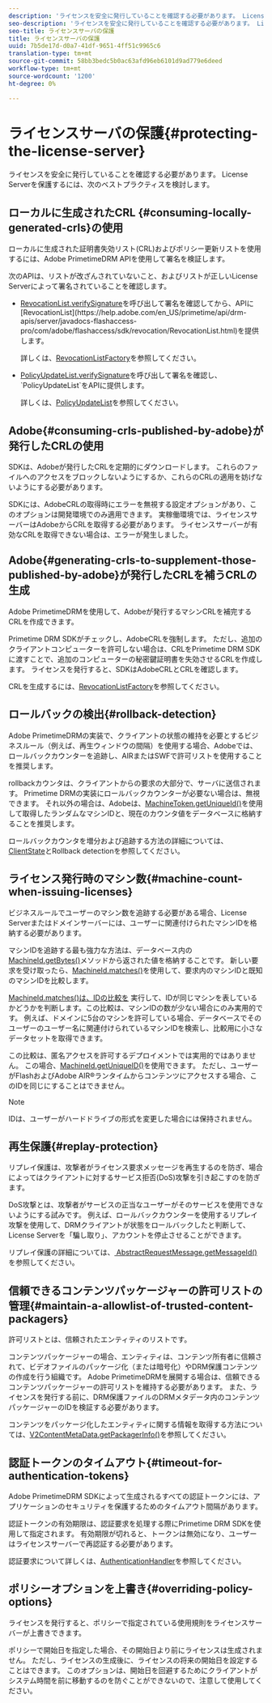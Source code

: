 ```yaml
---
description: 'ライセンスを安全に発行していることを確認する必要があります。 License Serverを保護するには、以下のベストプラクティスを検討します。 '
seo-description: 'ライセンスを安全に発行していることを確認する必要があります。 License Serverを保護するには、以下のベストプラクティスを検討します。 '
seo-title: ライセンスサーバの保護
title: ライセンスサーバの保護
uuid: 7b5de17d-d0a7-41df-9651-4ff51c9965c6
translation-type: tm+mt
source-git-commit: 58bb3bedc5b0ac63afd96eb6101d9ad779e6deed
workflow-type: tm+mt
source-wordcount: '1200'
ht-degree: 0%

---
```



# ライセンスサーバの保護{#protecting-the-license-server}

ライセンスを安全に発行していることを確認する必要があります。 License Serverを保護するには、次のベストプラクティスを検討します。

## ローカルに生成されたCRL {#consuming-locally-generated-crls}の使用

ローカルに生成された証明書失効リスト(CRL)およびポリシー更新リストを使用するには、Adobe PrimetimeDRM APIを使用して署名を検証します。

次のAPIは、リストが改ざんされていないこと、およびリストが正しいLicense Serverによって署名されていることを確認します。

* [RevocationList.verifySignature](https://help.adobe.com/en_US/primetime/api/drm-apis/server/javadocs-flashaccess-pro/com/adobe/flashaccess/sdk/revocation/RevocationList.html#verifySignature(java.security.cert.X509Certificate))を呼び出して署名を確認してから、APIに[RevocationList](https://help.adobe.com/en_US/primetime/api/drm-apis/server/javadocs-flashaccess-pro/com/adobe/flashaccess/sdk/revocation/RevocationList.html)を提供します。

   詳しくは、[RevocationListFactory](https://help.adobe.com/en_US/primetime/api/drm-apis/server/javadocs-flashaccess-pro/com/adobe/flashaccess/sdk/revocation/RevocationListFactory.html)を参照してください。

* [PolicyUpdateList.verifySignature](https://help.adobe.com/en_US/primetime/api/drm-apis/server/javadocs-flashaccess-pro/com/adobe/flashaccess/sdk/policyupdate/PolicyUpdateList.html#verifySignature(java.security.cert.X509Certificate))を呼び出して署名を確認し、`PolicyUpdateList`をAPIに提供します。

   詳しくは、[PolicyUpdateList](https://help.adobe.com/en_US/primetime/api/drm-apis/server/javadocs-flashaccess-pro/com/adobe/flashaccess/sdk/policyupdate/PolicyUpdateList.html)を参照してください。

## Adobe{#consuming-crls-published-by-adobe}が発行したCRLの使用

SDKは、Adobeが発行したCRLを定期的にダウンロードします。 これらのファイルへのアクセスをブロックしないようにするか、これらのCRLの適用を妨げないようにする必要があります。

SDKには、AdobeCRLの取得時にエラーを無視する設定オプションがあり、このオプションは開発環境でのみ適用できます。 実稼働環境では、ライセンスサーバーはAdobeからCRLを取得する必要があります。 ライセンスサーバーが有効なCRLを取得できない場合は、エラーが発生しました。

## Adobe{#generating-crls-to-supplement-those-published-by-adobe}が発行したCRLを補うCRLの生成

Adobe PrimetimeDRMを使用して、Adobeが発行するマシンCRLを補完するCRLを作成できます。

Primetime DRM SDKがチェックし、AdobeCRLを強制します。 ただし、追加のクライアントコンピューターを許可しない場合は、CRLをPrimetime DRM SDKに渡すことで、追加のコンピューターの秘密鍵証明書を失効させるCRLを作成します。 ライセンスを発行すると、SDKはAdobeCRLとCRLを確認します。

CRLを生成するには、[RevocationListFactory](https://help.adobe.com/en_US/primetime/api/drm-apis/server/javadocs-flashaccess-pro/com/adobe/flashaccess/sdk/revocation/RevocationListFactory.html)を参照してください。

## ロールバックの検出{#rollback-detection}

Adobe PrimetimeDRMの実装で、クライアントの状態の維持を必要とするビジネスルール（例えば、再生ウィンドウの間隔）を使用する場合、Adobeでは、ロールバックカウンターを追跡し、AIRまたはSWFで許可リストを使用することを推奨します。

rollbackカウンタは、クライアントからの要求の大部分で、サーバに送信されます。 Primetime DRMの実装にロールバックカウンターが必要ない場合は、無視できます。 それ以外の場合は、Adobeは、[MachineToken.getUniqueId()](https://help.adobe.com/en_US/primetime/api/drm-apis/server/javadocs-flashaccess-pro/com/adobe/flashaccess/sdk/cert/MachineId.html#getUniqueId())を使用して取得したランダムなマシンIDと、現在のカウンタ値をデータベースに格納することを推奨します。

ロールバックカウンタを増分および追跡する方法の詳細については、[ClientState](https://help.adobe.com/en_US/primetime/api/drm-apis/server/javadocs-flashaccess-pro/com/adobe/flashaccess/sdk/protocol/ClientState.html)とRollback detectionを参照してください。

## ライセンス発行時のマシン数{#machine-count-when-issuing-licenses}

ビジネスルールでユーザーのマシン数を追跡する必要がある場合、License Serverまたはドメインサーバーには、ユーザーに関連付けられたマシンIDを格納する必要があります。

マシンIDを追跡する最も強力な方法は、データベース内の[MachineId.getBytes()](https://help.adobe.com/en_US/primetime/api/drm-apis/server/javadocs-flashaccess-pro/com/adobe/flashaccess/sdk/cert/MachineId.html#getBytes())メソッドから返された値を格納することです。 新しい要求を受け取ったら、[MachineId.matches()](https://help.adobe.com/en_US/primetime/api/drm-apis/server/javadocs-flashaccess-pro/com/adobe/flashaccess/sdk/cert/MachineId.html#matches(com.adobe.flashaccess.sdk.cert.MachineId))を使用して、要求内のマシンIDと既知のマシンIDを比較します。

[MachineId.matches()は、IDの比較を](https://help.adobe.com/en_US/primetime/api/drm-apis/server/javadocs-flashaccess-pro/com/adobe/flashaccess/sdk/cert/MachineId.html#matches(com.adobe.flashaccess.sdk.cert.MachineId)) 実行して、IDが同じマシンを表しているかどうかを判断します。この比較は、マシンIDの数が少ない場合にのみ実用的です。 例えば、ドメインに5台のマシンを許可している場合、データベースでそのユーザーのユーザー名に関連付けられているマシンIDを検索し、比較用に小さなデータセットを取得できます。

この比較は、匿名アクセスを許可するデプロイメントでは実用的ではありません。 この場合、[MachineId.getUniqueID()](https://help.adobe.com/en_US/primetime/api/drm-apis/server/javadocs-flashaccess-pro/com/adobe/flashaccess/sdk/cert/MachineId.html#getUniqueId())を使用できます。 ただし、ユーザーがFlashおよびAdobe AIR®ランタイムからコンテンツにアクセスする場合、このIDを同じにすることはできません。

>[!NOTE]
>
>IDは、ユーザーがハードドライブの形式を変更した場合には保持されません。

## 再生保護{#replay-protection}

リプレイ保護は、攻撃者がライセンス要求メッセージを再生するのを防ぎ、場合によってはクライアントに対するサービス拒否(DoS)攻撃を引き起こすのを防ぎます。

DoS攻撃とは、攻撃者がサービスの正当なユーザーがそのサービスを使用できないようにする試みです。 例えば、ロールバックカウンターを使用するリプレイ攻撃を使用して、DRMクライアントが状態をロールバックしたと判断して、License Serverを「騙し取り」、アカウントを停止させることができます。

リプレイ保護の詳細については、[ AbstractRequestMessage.getMessageId()](https://help.adobe.com/en_US/primetime/api/drm-apis/server/javadocs-flashaccess-pro/com/adobe/flashaccess/sdk/protocol/AbstractRequestMessage.html#getMessageId())を参照してください。

## 信頼できるコンテンツパッケージャーの許可リストの管理{#maintain-a-allowlist-of-trusted-content-packagers}

許可リストとは、信頼されたエンティティのリストです。

コンテンツパッケージャーの場合、エンティティは、コンテンツ所有者に信頼されて、ビデオファイルのパッケージ化（または暗号化）やDRM保護コンテンツの作成を行う組織です。 Adobe PrimetimeDRMを展開する場合は、信頼できるコンテンツパッケージャーの許可リストを維持する必要があります。 また、ライセンスを発行する前に、DRM保護ファイルのDRMメタデータ内のコンテンツパッケージャーのIDを検証する必要があります。

コンテンツをパッケージ化したエンティティに関する情報を取得する方法については、[V2ContentMetaData.getPackagerInfo()](https://help.adobe.com/en_US/primetime/api/drm-apis/server/javadocs-flashaccess-pro/com/adobe/flashaccess/sdk/media/drm/keys/v2/V2ContentMetaData.html#getPackagerInfo())を参照してください。

## 認証トークンのタイムアウト{#timeout-for-authentication-tokens}

Adobe PrimetimeDRM SDKによって生成されるすべての認証トークンには、アプリケーションのセキュリティを保護するためのタイムアウト間隔があります。

認証トークンの有効期限は、認証要求を処理する際にPrimetime DRM SDKを使用して指定されます。 有効期限が切れると、トークンは無効になり、ユーザーはライセンスサーバーで再認証する必要があります。

認証要求について詳しくは、[AuthenticationHandler](https://help.adobe.com/en_US/primetime/api/drm-apis/server/javadocs-flashaccess-pro/com/adobe/flashaccess/sdk/protocol/authentication/AuthenticationHandler.html)を参照してください。

## ポリシーオプションを上書き{#overriding-policy-options}

ライセンスを発行すると、ポリシーで指定されている使用規則をライセンスサーバーが上書きできます。

ポリシーで開始日を指定した場合、その開始日より前にライセンスは生成されません。 ただし、ライセンスの生成後に、ライセンスの将来の開始日を設定することはできます。 このオプションは、開始日を回避するためにクライアントがシステム時間を前に移動するのを防ぐことができないので、注意して使用してください。